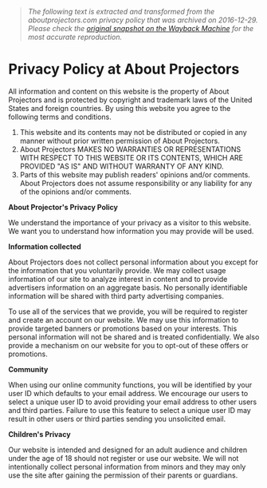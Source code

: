 > *The following text is extracted and transformed from the aboutprojectors.com privacy policy that was archived on 2016-12-29. Please check the [original snapshot on the Wayback Machine](https://web.archive.org/web/20161229021729id_/http%3A//www.aboutprojectors.com/privacypolicy.html) for the most accurate reproduction.*

# Privacy Policy at About Projectors

All information and content on this website is the property of About Projectors and is protected by copyright and trademark laws of the United States and foreign countries. By using this website you agree to the following terms and conditions.

  1. This website and its contents may not be distributed or copied in any manner without prior written permission of About Projectors.
  2. About Projectors MAKES NO WARRANTIES OR REPRESENTATIONS WITH RESPECT TO THIS WEBSITE OR ITS CONTENTS, WHICH ARE PROVIDED "AS IS" AND WITHOUT WARRANTY OF ANY KIND.
  3. Parts of this website may publish readers' opinions and/or comments. About Projectors does not assume responsibility or any liability for any of the opinions and/or comments.



**About Projector's Privacy Policy**

We understand the importance of your privacy as a visitor to this website. We want you to understand how information you may provide will be used.

**Information collected**

About Projectors does not collect personal information about you except for the information that you voluntarily provide. We may collect usage information of our site to analyze interest in content and to provide advertisers information on an aggregate basis. No personally identifiable information will be shared with third party advertising companies.

To use all of the services that we provide, you will be required to register and create an account on our website. We may use this information to provide targeted banners or promotions based on your interests. This personal information will not be shared and is treated confidentially. We also provide a mechanism on our website for you to opt-out of these offers or promotions.

**Community**

When using our online community functions, you will be identified by your user ID which defaults to your email address. We encourage our users to select a unique user ID to avoid providing your email address to other users and third parties. Failure to use this feature to select a unique user ID may result in other users or third parties sending you unsolicited email.

**Children's Privacy**

Our website is intended and designed for an adult audience and children under the age of 18 should not register or use our website. We will not intentionally collect personal information from minors and they may only use the site after gaining the permission of their parents or guardians.

  

